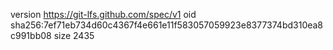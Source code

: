 version https://git-lfs.github.com/spec/v1
oid sha256:7ef71eb734d60c4367f4e661e11f583057059923e8377374bd310ea8c991bb08
size 2435
